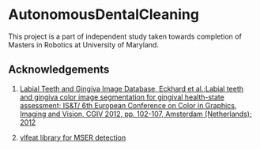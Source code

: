 # AutonomousDentalCleaning
This project is a part of independent study taken towards completion of Masters in Robotics at University of Maryland. 

## Acknowledgements
1. [Labial Teeth and Gingiva Image Database, Eckhard et al.;Labial teeth and gingiva color image segmentation for gingival health-state assessment; IS&T/ 6th European Conference on Color in Graphics, Imaging and Vision, CGIV 2012, pp. 102-107, Amsterdam (Netherlands); 2012][1]

2. [vlfeat library for MSER detection](http://www.vlfeat.org/index.html)


[1]: http://www.ugr.es/~colorimg/LTG_image_database.html



